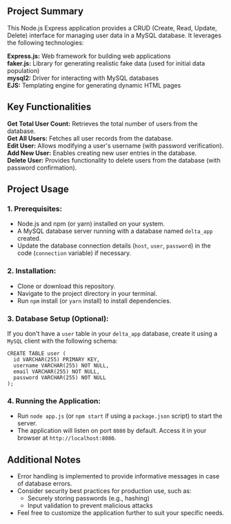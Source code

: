 ## Project Summary <br/>
This Node.js Express application provides a CRUD (Create, Read, Update, Delete) interface for managing user data in a MySQL database. It leverages the following technologies: <br/>

**Express.js:** Web framework for building web applications <br/>
**faker.js:** Library for generating realistic fake data (used for initial data population) <br/>
**mysql2:** Driver for interacting with MySQL databases <br/>
**EJS:** Templating engine for generating dynamic HTML pages <br/>

## Key Functionalities <br/>
**Get Total User Count:** Retrieves the total number of users from the database. <br/>
**Get All Users:** Fetches all user records from the database. <br/>
**Edit User:** Allows modifying a user's username (with password verification). <br/>
**Add New User:** Enables creating new user entries in the database. <br/>
**Delete User:** Provides functionality to delete users from the database (with password confirmation). <br/>

## Project Usage 
### 1. Prerequisites: <br/>
- Node.js and npm (or yarn) installed on your system. <br/>
- A MySQL database server running with a database named `delta_app` created. <br/>
- Update the database connection details (`host`, `user`, `password`) in the code (`connection` variable) if necessary. <br/>
### 2. Installation: <br/>
- Clone or download this repository. <br/>
- Navigate to the project directory in your terminal. <br/>
- Run `npm` install (or `yarn` install) to install dependencies. <br/>
### 3. Database Setup (Optional): <br/>
If you don't have a `user` table in your `delta_app` database, create it using a `MySQL` client with the following schema: <br/>
```
CREATE TABLE user ( 
  id VARCHAR(255) PRIMARY KEY, 
  username VARCHAR(255) NOT NULL, 
  email VARCHAR(255) NOT NULL,
  password VARCHAR(255) NOT NULL
);  
```
### 4. Running the Application: <br/>
- Run `node app.js` (or `npm start` if using a `package.json` script) to start the server. <br/>
- The application will listen on port `8080` by default. Access it in your browser at `http://localhost:8080`. <br/>
## Additional Notes <br/>
- Error handling is implemented to provide informative messages in case of database errors. <br/>
- Consider security best practices for production use, such as: <br/>
  - Securely storing passwords (e.g., hashing) <br/>
  - Input validation to prevent malicious attacks <br/>
- Feel free to customize the application further to suit your specific needs. <br/>

